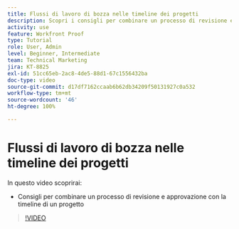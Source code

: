```yaml
---
title: Flussi di lavoro di bozza nelle timeline dei progetti
description: Scopri i consigli per combinare un processo di revisione e approvazione con la timeline di un progetto in [!DNL  Workfront].
activity: use
feature: Workfront Proof
type: Tutorial
role: User, Admin
level: Beginner, Intermediate
team: Technical Marketing
jira: KT-8825
exl-id: 51cc65eb-2ac8-4de5-88d1-67c1556432ba
doc-type: video
source-git-commit: d17df7162ccaab6b62db34209f50131927c0a532
workflow-type: tm+mt
source-wordcount: '46'
ht-degree: 100%

---
```


# Flussi di lavoro di bozza nelle timeline dei progetti

In questo video scoprirai:

* Consigli per combinare un processo di revisione e approvazione con la timeline di un progetto

>[!VIDEO](https://video.tv.adobe.com/v/335125/?quality=12&learn=on&enablevpops)

<!--
This is a duplicate and not used in the TOC
-->
